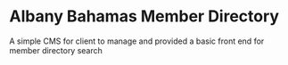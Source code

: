# Albany Bahamas Member Directory

A simple CMS for client to manage and provided a basic front end for member directory search
